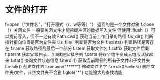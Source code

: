 # 文件的打开
f=open（"文件名"，"打开模式（r、w等等）"）
返回的是一个文件对象
f.close（）关闭文件
一般要关闭文件才能把缓冲区的数据写入文件
但使用f.flush（）可以提前写入，但不一定有效
Path.cwd()      获取当前工作目录的路径
f.is_dir()     判断指针指向位置是否为文件夹
f.is_file()    判断是否为文件
f.exists()     判断路径是否存在
f.name         获取路径的最后一个部分
f.stem         获取文件名
f.suffix       获取文件后缀
f.parent       获取父级目录，加s就是父级序列
f.parts        将各个组件变成元组形式放起来
f.stat()       查询文件状态信息
f.iterdir()    获取当前路径的所有子文件和子文件夹
f.mkdir()      创建文件夹
f.rename("*****")     修改文件名字
f.rmdir()/unlink()    删除文件夹/文件，非空文件夹不会删
f.glob("*")       功能强大的查找功能

